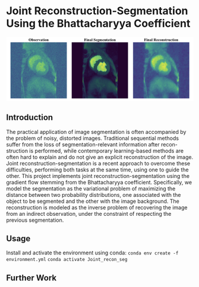 # Joint Reconstruction-Segmentation Using the Bhattacharyya Coefficient
![test](/Results/github_image.png)
## Introduction
The practical application of image segmentation is often accompanied by the problem of noisy, distorted
images. Traditional sequential methods suffer from the loss of segmentation-relevant information after recon-
struction is performed, while contemporary learning-based methods are often hard to explain and do not give
an explicit reconstruction of the image. Joint reconstruction-segmentation is a recent approach to overcome these difficulties, performing both tasks at the same time, using one to guide the other. This project implements joint reconstruction-segmentation using the gradient flow stemming from the Bhattacharyya coefficient. Specifically, we model the segmentation as the variational problem of maximizing the distance between two probability distributions, one associated with the object to be segmented and the other with the image background. The reconstruction is modeled as the inverse problem of recovering the image from an indirect observation, under the constraint of respecting the previous segmentation.

## Usage

Install and activate the environment using conda:
`conda env create -f environment.yml`
`conda activate Joint_recon_seg`

## Further Work